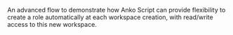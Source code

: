 An advanced flow to demonstrate how Anko Script can provide flexibility to create a role automatically at each workspace
creation, with read/write access to this new workspace.

